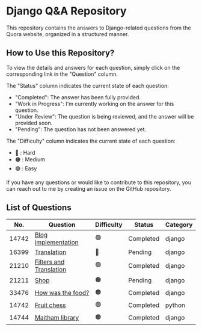 # Django Q&A Repository

This repository contains the answers to Django-related questions from the Quora website, organized in a structured manner.



## How to Use this Repository?

To view the details and answers for each question, simply click on the corresponding link in the "Question" column.

The "Status" column indicates the current state of each question:
- "Completed": The answer has been fully provided.
- "Work in Progress": I'm currently working on the answer for this question.
- "Under Review": The question is being reviewed, and the answer will be provided soon.
- "Pending": The question has not been answered yet.

The "Difficulty" column indicates the current state of each question:
- 🔴 : Hard
- 🟠 : Medium
- 🟢 : Easy

If you have any questions or would like to contribute to this repository, you can reach out to me by creating an issue on the GitHub repository.

## List of Questions

| No. | Question | Difficulty | Status | Category |
| --- | --- | --- | --- | --- |
| 14742 |  [Blog implementation](questions/14742/hints.md) | 🟢 | Completed | django |
| 16399 |  [Translation](questions/16399/hints.md) | 🔴 | Pending| django |
| 21210 |  [Filters and Translation](questions/21210/hints.md) | 🟢 | Completed | django |
| 21211 |  [Shop](questions/21211/hints.md) | 🟠 |  Pending | django |
| 33476 |  [How was the food?](questions/33476/hints.md) | 🟠 | Completed | django |
| 14742 |  [Fruit chess](questions/60134/hints.md) | 🟢 | Completed | python |
| 14744 |  [Maitham library](questions/14744/hints.md) | 🟠 | Completed | django |




